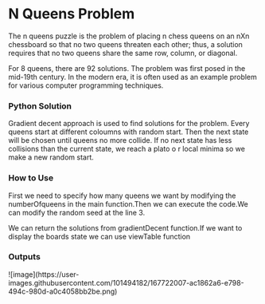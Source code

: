
<H1>N Queens Problem</h1>

<p>The n queens puzzle is the problem of placing n chess queens on an nXn chessboard so that no two queens threaten each other; thus, a solution requires that no two queens share the same row, column, or diagonal.</p> 
<p>For 8 queens, there are 92 solutions. The problem was first posed in the mid-19th century. In the modern era, it is often used as an example problem for various computer programming techniques.</p>

<h3> Python Solution</h3>

  <p> Gradient decent approach is used to find solutions for the problem. Every queens start at different coloumns with random start. Then the next state will be chosen until queens no more collide. If no next state has less collisions than the current state, we reach a plato o r local minima so we make a new random start.</p>
<h3> How to Use </h3>

<P>First we need to specify how many queens we want by modifying the numberOfqueens in the main function.Then we can execute the code.We can modify the random seed at the line 3.</P>
<p>We can return the solutions from gradientDecent function.If we want to display the boards state we can use viewTable function</p>



<h3> Outputs</h3>
![image](https://user-images.githubusercontent.com/101494182/167722007-ac1862a6-e798-494c-980d-a0c4058bb2be.png)
